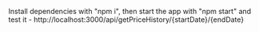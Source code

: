 Install dependencies with "npm i", then start the app with "npm start" and test it - http://localhost:3000/api/getPriceHistory/{startDate}/{endDate}
